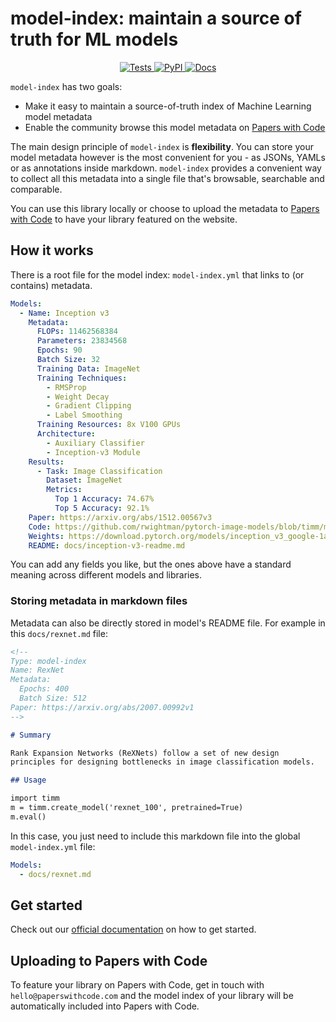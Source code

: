 # model-index: maintain a source of truth for ML models

<p align="center">

<a href="https://app.circleci.com/pipelines/github/paperswithcode/model-index">
  <img alt="Tests" src="https://img.shields.io/circleci/build/github/paperswithcode/model-index/main">
</a>

<a href="https://pypi.org/project/model-index/">
  <img alt="PyPI" src="https://img.shields.io/pypi/v/model-index">
</a>

<a href="https://model-index.readthedocs.io/en/latest/">
  <img alt="Docs" src="https://img.shields.io/readthedocs/model-index">
</a>

</p>

`model-index` has two goals:
- Make it easy to maintain a source-of-truth index of Machine Learning model metadata 
- Enable the community browse this model metadata on [Papers with Code](https://paperswithcode.com/)

The main design principle of `model-index` is **flexibility**. You can store your model metadata however is the
most convenient for you - as JSONs, YAMLs or as annotations inside markdown. `model-index` provides a convenient
way to collect all this metadata into a single file that's browsable, searchable and comparable.

You can use this library locally or choose to upload the metadata to [Papers with Code](https://paperswithcode.com)
to have your library featured on the website. 

## How it works

There is a root file for the model index: `model-index.yml` that links to (or contains) metadata. 

```yaml
Models:
  - Name: Inception v3
    Metadata:
      FLOPs: 11462568384
      Parameters: 23834568
      Epochs: 90
      Batch Size: 32
      Training Data: ImageNet  
      Training Techniques: 
        - RMSProp
        - Weight Decay
        - Gradient Clipping
        - Label Smoothing
      Training Resources: 8x V100 GPUs
      Architecture:
        - Auxiliary Classifier
        - Inception-v3 Module
    Results:
      - Task: Image Classification
        Dataset: ImageNet
        Metrics:
          Top 1 Accuracy: 74.67%
          Top 5 Accuracy: 92.1%
    Paper: https://arxiv.org/abs/1512.00567v3
    Code: https://github.com/rwightman/pytorch-image-models/blob/timm/models/inception_v3.py#L442
    Weights: https://download.pytorch.org/models/inception_v3_google-1a9a5a14.pth 
    README: docs/inception-v3-readme.md
```

You can add any fields you like, but the ones above have a standard meaning across different models and libraries. 

### Storing metadata in markdown files

Metadata can also be directly stored in model's README file. For example in this `docs/rexnet.md` file:

```markdown
<!--
Type: model-index
Name: RexNet
Metadata: 
  Epochs: 400
  Batch Size: 512
Paper: https://arxiv.org/abs/2007.00992v1
-->

# Summary

Rank Expansion Networks (ReXNets) follow a set of new design 
principles for designing bottlenecks in image classification models.

## Usage

import timm
m = timm.create_model('rexnet_100', pretrained=True)
m.eval()
```

In this case, you just need to include this markdown file into the global `model-index.yml` file:

```yaml
Models:
  - docs/rexnet.md
```

## Get started

Check out our [official documentation](https://model-index.readthedocs.io/en/latest/) on how to get started. 

## Uploading to Papers with Code

To feature your library on Papers with Code, get in touch with `hello@paperswithcode.com` and the model index
of your library will be automatically included into Papers with Code. 







